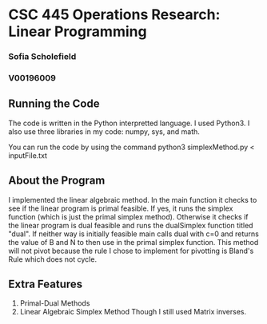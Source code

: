 # CSC 445 Operations Research: Linear Programming
### Sofia Scholefield
### V00196009

## Running the Code
The code is written in the Python interpretted language. I used Python3. I also use three libraries in my code: numpy, sys, and math.

You can run the code by using the command python3 simplexMethod.py < inputFile.txt

## About the Program
I implemented the linear algebraic method. In the main function it checks to see if the linear program is primal feasible. If yes, it runs the simplex function (which is just the primal simplex method). Otherwise it checks if the linear program is dual feasible and runs the dualSimplex function titled "dual". If neither way is initially feasible main calls dual with c=0 and returns the value of B and N to then use in the primal simplex function. This method will not pivot because the rule I chose to implement for pivotting is Bland's Rule which does not cycle.


## Extra Features
1. Primal-Dual Methods
2. Linear Algebraic Simplex Method
    Though I still used Matrix inverses.